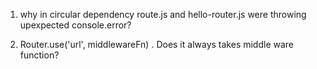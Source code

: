 1. why in circular dependency route.js and hello-router.js were throwing upexpected console.error?

2. Router.use('url', middlewareFn) . Does it always takes middle ware function?
